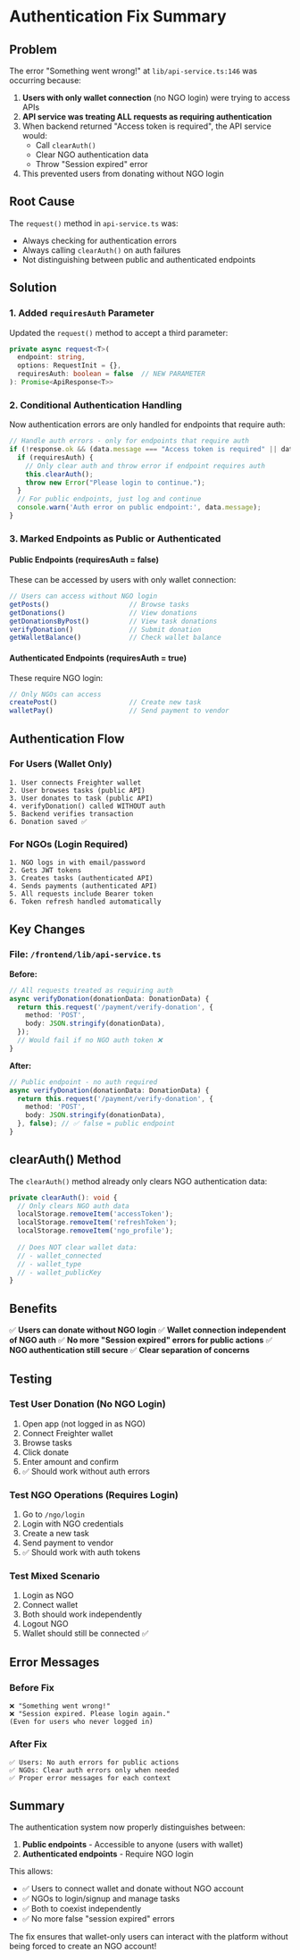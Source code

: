 # Authentication Fix Summary

## Problem

The error "Something went wrong!" at `lib/api-service.ts:146` was occurring because:

1. **Users with only wallet connection** (no NGO login) were trying to access APIs
2. **API service was treating ALL requests as requiring authentication**
3. When backend returned "Access token is required", the API service would:
   - Call `clearAuth()` 
   - Clear NGO authentication data
   - Throw "Session expired" error
4. This prevented users from donating without NGO login

## Root Cause

The `request()` method in `api-service.ts` was:
- Always checking for authentication errors
- Always calling `clearAuth()` on auth failures
- Not distinguishing between public and authenticated endpoints

## Solution

### 1. Added `requiresAuth` Parameter

Updated the `request()` method to accept a third parameter:

```typescript
private async request<T>(
  endpoint: string,
  options: RequestInit = {},
  requiresAuth: boolean = false  // NEW PARAMETER
): Promise<ApiResponse<T>>
```

### 2. Conditional Authentication Handling

Now authentication errors are only handled for endpoints that require auth:

```typescript
// Handle auth errors - only for endpoints that require auth
if (!response.ok && (data.message === "Access token is required" || data.message === "Invalid token")) {
  if (requiresAuth) {
    // Only clear auth and throw error if endpoint requires auth
    this.clearAuth();
    throw new Error("Please login to continue.");
  }
  // For public endpoints, just log and continue
  console.warn('Auth error on public endpoint:', data.message);
}
```

### 3. Marked Endpoints as Public or Authenticated

#### Public Endpoints (requiresAuth = false)
These can be accessed by users with only wallet connection:

```typescript
// Users can access without NGO login
getPosts()                    // Browse tasks
getDonations()                // View donations
getDonationsByPost()          // View task donations
verifyDonation()              // Submit donation
getWalletBalance()            // Check wallet balance
```

#### Authenticated Endpoints (requiresAuth = true)
These require NGO login:

```typescript
// Only NGOs can access
createPost()                  // Create new task
walletPay()                   // Send payment to vendor
```

## Authentication Flow

### For Users (Wallet Only)
```
1. User connects Freighter wallet
2. User browses tasks (public API)
3. User donates to task (public API)
4. verifyDonation() called WITHOUT auth
5. Backend verifies transaction
6. Donation saved ✅
```

### For NGOs (Login Required)
```
1. NGO logs in with email/password
2. Gets JWT tokens
3. Creates tasks (authenticated API)
4. Sends payments (authenticated API)
5. All requests include Bearer token
6. Token refresh handled automatically
```

## Key Changes

### File: `/frontend/lib/api-service.ts`

**Before:**
```typescript
// All requests treated as requiring auth
async verifyDonation(donationData: DonationData) {
  return this.request('/payment/verify-donation', {
    method: 'POST',
    body: JSON.stringify(donationData),
  });
  // Would fail if no NGO auth token ❌
}
```

**After:**
```typescript
// Public endpoint - no auth required
async verifyDonation(donationData: DonationData) {
  return this.request('/payment/verify-donation', {
    method: 'POST',
    body: JSON.stringify(donationData),
  }, false); // ✅ false = public endpoint
}
```

## clearAuth() Method

The `clearAuth()` method already only clears NGO authentication data:

```typescript
private clearAuth(): void {
  // Only clears NGO auth data
  localStorage.removeItem('accessToken');
  localStorage.removeItem('refreshToken');
  localStorage.removeItem('ngo_profile');
  
  // Does NOT clear wallet data:
  // - wallet_connected
  // - wallet_type
  // - wallet_publicKey
}
```

## Benefits

✅ **Users can donate without NGO login**
✅ **Wallet connection independent of NGO auth**
✅ **No more "Session expired" errors for public actions**
✅ **NGO authentication still secure**
✅ **Clear separation of concerns**

## Testing

### Test User Donation (No NGO Login)
1. Open app (not logged in as NGO)
2. Connect Freighter wallet
3. Browse tasks
4. Click donate
5. Enter amount and confirm
6. ✅ Should work without auth errors

### Test NGO Operations (Requires Login)
1. Go to `/ngo/login`
2. Login with NGO credentials
3. Create a new task
4. Send payment to vendor
5. ✅ Should work with auth tokens

### Test Mixed Scenario
1. Login as NGO
2. Connect wallet
3. Both should work independently
4. Logout NGO
5. Wallet should still be connected ✅

## Error Messages

### Before Fix
```
❌ "Something went wrong!"
❌ "Session expired. Please login again."
(Even for users who never logged in)
```

### After Fix
```
✅ Users: No auth errors for public actions
✅ NGOs: Clear auth errors only when needed
✅ Proper error messages for each context
```

## Summary

The authentication system now properly distinguishes between:

1. **Public endpoints** - Accessible to anyone (users with wallet)
2. **Authenticated endpoints** - Require NGO login

This allows:
- ✅ Users to connect wallet and donate without NGO account
- ✅ NGOs to login/signup and manage tasks
- ✅ Both to coexist independently
- ✅ No more false "session expired" errors

The fix ensures that wallet-only users can interact with the platform without being forced to create an NGO account!
